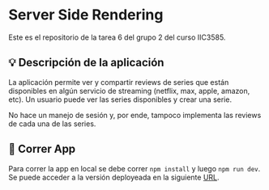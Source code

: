 # Server Side Rendering
Este es el repositorio de la tarea 6 del grupo 2 del curso IIC3585.

## 💡 Descripción de la aplicación
La aplicación permite ver y compartir reviews de series que están disponibles en algún servicio de streaming (netflix, max, apple, amazon, etc). Un usuario puede ver las series disponibles y crear una serie.

No hace un manejo de sesión y, por ende, tampoco implementa las reviews de cada una de las series.

## 🚀 Correr App
Para correr la app en local se debe correr `npm install` y luego `npm run dev`. Se puede acceder a la versión deployeada en la siguiente [URL](https://ssr-group-02.vercel.app/).
